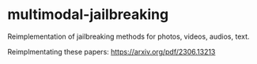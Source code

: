 # multimodal-jailbreaking
Reimplementation of jailbreaking methods for photos, videos, audios, text.


Reimplmentating these papers:
https://arxiv.org/pdf/2306.13213
